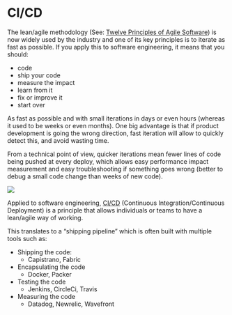 # CI/CD

The lean/agile methodology (See: [Twelve Principles of Agile Software](https://intranet.alxswe.com/rltoken/nAIKs38-2F3SWHulrmAZ8g "Twelve Principles of Agile Software")) is now widely used by the industry and one of its key principles is to iterate as fast as possible. If you apply this to software engineering, it means that you should:

-   code
-   ship your code
-   measure the impact
-   learn from it
-   fix or improve it
-   start over

As fast as possible and with small iterations in days or even hours (whereas it used to be weeks or even months). One big advantage is that if product development is going the wrong direction, fast iteration will allow to quickly detect this, and avoid wasting time.

From a technical point of view, quicker iterations mean fewer lines of code being pushed at every deploy, which allows easy performance impact measurement and easy troubleshooting if something goes wrong (better to debug a small code change than weeks of new code).

![](https://s3.amazonaws.com/alx-intranet.hbtn.io/uploads/medias/2020/9/75dbe73200b7537f462b0dd81ad010b7840436d8.png?X-Amz-Algorithm=AWS4-HMAC-SHA256&X-Amz-Credential=AKIARDDGGGOUSBVO6H7D%2F20240815%2Fus-east-1%2Fs3%2Faws4_request&X-Amz-Date=20240815T014054Z&X-Amz-Expires=86400&X-Amz-SignedHeaders=host&X-Amz-Signature=f5c1e97ab3651195721edfa673584745ce35f7f784a2bbfba8ee82a37b07a3db)

Applied to software engineering, [CI/CD](https://intranet.alxswe.com/rltoken/3UPNbDpVhYUm9KhQNkitjw "CI/CD") (Continuous Integration/Continuous Deployment) is a principle that allows individuals or teams to have a lean/agile way of working.

This translates to a “shipping pipeline” which is often built with multiple tools such as:

-   Shipping the code:
    -   Capistrano, Fabric
-   Encapsulating the code
    -   Docker, Packer
-   Testing the code
    -   Jenkins, CircleCi, Travis
-   Measuring the code
    -   Datadog, Newrelic, Wavefront
